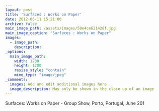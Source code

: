 ```yaml
---
layout: post
title: 'Surfaces : Works on Paper'
date: 2012-06-11 15:21:00
archive: false
main_image_path: /assets/images/50e4ce621428f.jpg
main_image_caption: "Surfaces : Works on Paper"
images:
  - image_path: 
    description: 
_options:
  main_image_path:
    width: 1200
    height: 1200
    resize_style: "contain"
    mime_type: "image/jpeg"
_comments:
  images: Add and edit additional images here
  image_description: May only be shown in the close up of an image
---
```


Surfaces: Works on Paper - Group Show, Porto, Portugal, June 201
